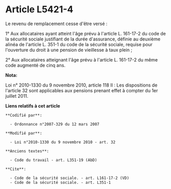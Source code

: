 # Article L5421-4

Le revenu de remplacement cesse d'être versé : 

1° Aux allocataires ayant atteint l'âge prévu à l'article L. 161-17-2 du code de la sécurité sociale justifiant de la durée
d'assurance, définie au deuxième alinéa de l'article L. 351-1 du code de la sécurité sociale, requise pour l'ouverture du
droit à une pension de vieillesse à taux plein ; 

2° Aux allocataires atteignant l'âge prévu à l'article L. 161-17-2 du même code augmenté de cinq ans.

**Nota:**

Loi n° 2010-1330 du 9 novembre 2010, article 118 II : Les dispositions de l'article 32 sont applicables aux pensions prenant
effet à compter du 1er juillet 2011.

**Liens relatifs à cet article**

	**Codifié par**:

	  - Ordonnance n°2007-329 du 12 mars 2007

	**Modifié par**:

	  - Loi n°2010-1330 du 9 novembre 2010 - art. 32

	**Anciens textes**:

	  - Code du travail - art. L351-19 (AbD)

	**Cite**:

	  - Code de la sécurité sociale. - art. L161-17-2 (VD)
	  - Code de la sécurité sociale. - art. L351-1
